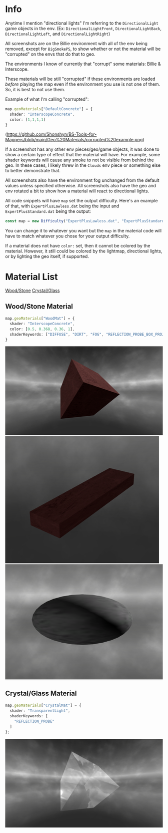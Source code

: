 # Info

Anytime I mention "directional lights" I'm referring to the `DirectionalLight` game objects in the env. (Ex: `DirectionalLightFront`, `DirectionalLightBack`, `DirectionalLightLeft`, and `DirectionalLightRight`) 

All screenshots are on the Billie environment with all of the env being removed, except for `BigSmokePS`, to show whether or not the material will be "corrupted" on the envs that do that to geo.

The environments I know of currently that "corrupt" some materials: Billie & Interscope.

These materials will be still "corrupted" if these environments are loaded *before* playing the map even if the environment you use is not one of them. So, it is best to not use them.


Example of what I'm calling "corrupted": 
```typescript
map.geoMaterials["DefaultConcrete"] = {
  shader: "InterscopeConcrete",
  color: [1,1,1,1]
}
```
(https://github.com/Shonshyn/BS-Tools-for-Mappers/blob/main/Geo%20Materials/corrupted%20example.png) 

If a screenshot has any other env pieces/geo/game objects, it was done to show a certain type of effect that the material will have. For example, some shader keywords will cause any smoke to not be visible from behind the geo. In these cases, I likely threw in the `Clouds` env piece or something else to better demonstrate that.

All screenshots also have the environment fog unchanged from the default values unless specified otherwise. 
All screenshots also have the geo and env rotated a bit to show how a material will react to directional lights. 

All code snippets will have `map` set the output difficulty. Here's an example of that, with `ExpertPlusLawless.dat` being the input and `ExpertPlusStandard.dat` being the output:
```typescript
const map = new Difficulty("ExpertPlusLawless.dat", "ExpertPlusStandard.dat");
```
You can change it to whatever you want but the `map` in the material code will have to match whatever you chose for your output difficulty.

If a material does not have `color:` set, then it cannot be colored by the material. However, it still could be colored by the lightmap, directional lights, or by lighting the geo itself, if supported.

# Material List
[Wood/Stone](README.md#woodstone-material)
[Crystal/Glass](README.md#crystalglass-material)

## Wood/Stone Material
```typescript
map.geoMaterials["WoodMat"] = {
  shader: "InterscopeConcrete",
  color: [0.5, 0.368, 0.36, 1],
  shaderKeywords: ["DIFFUSE", "DIRT", "FOG", "REFLECTION_PROBE_BOX_PROJECTION"]
}
```
![Wood Image](wood.png)
![Wood Plank](wood%20plank.png)
![Stone/Rock](stone%20rock.png)

## Crystal/Glass Material
```typescript
map.geoMaterials["CrystalMat"] = {
  shader: "TransparentLight",
  shaderKeywords: [
    "REFLECTION_PROBE"
  ]
};
```
![Crystal Image](crystal.png)
